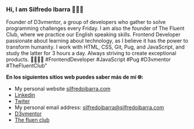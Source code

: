 ### Hi, I am  Silfredo Ibarra 👋👩‍💻

Founder of D3vmentor, a group of developers who gather to solve programming challenges every Friday. I am also the founder of The Fluent Club, where we practice our English speaking skills. Frontend Developer passionate about learning about technology, as I believe it has the power to transform humanity. I work with HTML, CSS, Git, Pug, and JavaScript, and study the latter for 3 hours a day. Always striving to create exceptional products. 🌟🚀👨‍💻 #FrontendDeveloper #JavaScript #Pug #D3vmentor #TheFluentClub"

**En los siguientes sitios web puedes saber más de mí 🌐:**

- My personal website [silfredoibarra.com](https://www.silfredoibarra.com/)
-  [Linkedin ](https://www.linkedin.com/in/silfredo-mario-ibarra-garcia-b1a239213/)
- [Twiter](https://twitter.com/SilfredoIbarra)
- My personal email address: silfredoibarra@silfredoibarra.com
- [D3vmentor](https://github.com/password_reset)
- [The fluen club](https://chat.whatsapp.com/Bm5y6EKYtUr1EP1BQrxb2t)

